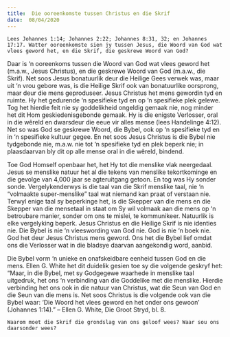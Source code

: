 ```yaml
---
title:  Die ooreenkomste tussen Christus en die Skrif
date:  08/04/2020
---
```


`Lees Johannes 1:14; Johannes 2:22; Johannes 8:31, 32; en Johannes 17:17. Watter ooreenkomste sien jy tussen Jesus, die Woord van God wat vlees geword het, en die Skrif, die geskrewe Woord van God?`

Daar is ‘n ooreenkoms tussen die Woord van God wat vlees geword het (m.a.w., Jesus Christus), en die geskrewe Woord van God (m.a.w., die Skrif).  Net soos Jesus bonatuurlik deur die Heilige Gees verwek was, maar uit ‘n vrou gebore was, is die Heilige Skrif ook van bonatuurlike oorsprong, maar deur die mens geproduseer. Jesus Christus het mens gewordin tyd en ruimte. Hy het gedurende ‘n spesifieke tyd en op ‘n spesifieke plek gelewe. Tog het hierdie feit nie sy goddelikheid ongeldig gemaak nie, nog minder het dit Hom geskiedenisgebonde gemaak.  Hy is die enigste Verlosser, oral in die wêreld en dwarsdeur die eeue vir alles mense (lees Handelinge 4:12). Net so was God se geskrewe Woord, die Bybel, ook op ‘n spesifieke tyd en in ‘n spesifieke kultuur gegee. En net soos Jesus Christus is die Bybel nie tydgebonde nie, m.a.w. nie tot ‘n spesifieke tyd en plek beperk nie; in plaasdaarvan bly dit op alle mense oral in die wêreld, bindend.

Toe God Homself openbaar het, het Hy tot die menslike vlak neergedaal. Jesus se menslike natuur het al die tekens van menslike tekortkominge en die gevolge van 4,000 jaar se agteruitgang getoon.  En tog was Hy sonder sonde. Vergelykenderwys is die taal van die Skrif menslike taal, nie ‘n “volmaakte super-menslike” taal wat niemand kan praat of verstaan nie. Terwyl enige taal sy beperkinge het, is die Skepper van die mens en die Skepper van die mensetaal in staat om Sy wil volmaak aan die mens op ‘n betroubare manier, sonder om ons te mislei, te kommunikeer. Natuurlik is elke vergelyking beperk. Jesus Christus en die Heilige Skrif is nie identies nie.  Die Bybel is nie ‘n vleeswording van God nie. God is nie ‘n boek nie. God het deur Jesus Christus mens geword. Ons het die Bybel lief omdat ons die Verlosser wat in die bladsye daarvan aangekondig word, aanbid.

Die Bybel vorm ‘n unieke en onafskeidbare eenheid tussen God en die mens.  Ellen G. White het dit duidelik gesien toe sy die volgende geskryf het: “Maar, in die Bybel, met sy Godgegewe waarhede in menslike taal uitgedruk, het ons ‘n verbinding van die Goddelike met die menslike.  Hierdie verbinding het ons ook in die natuur van Christus, wat die Seun van God en die Seun van die mens is.  Net soos Christus is die volgende ook van die Bybel waar: ‘Die Woord het vlees geword en het onder ons gewoon’ (Johannes 1:14).” – Ellen G. White, Die Groot Stryd, bl. 8.

`Waarom moet die Skrif die grondslag van ons geloof wees? Waar sou ons daarsonder wees?`